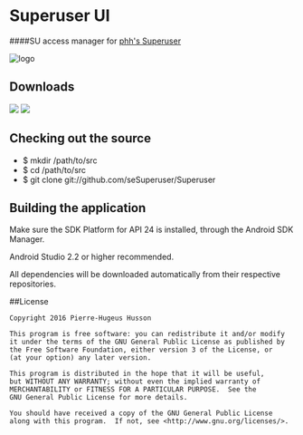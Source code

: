 # Superuser UI

####SU access manager for [phh's Superuser](https://github.com/seSuperuser/super-bootimg)

![logo](https://dl.dropboxusercontent.com/s/psdh4lkmdqof5rn/su_logo_small.png?dl=0)


## Downloads

[<img src="https://dl.dropboxusercontent.com/s/mpnm78c1gui044l/google-play-badge1.png?dl=0">][1] [<img src="https://dl.dropboxusercontent.com/s/p7rswn9380f5wwd/fdroid-badge.png?dl=0">][2]


## Checking out the source
* $ mkdir /path/to/src
* $ cd /path/to/src
* $ git clone git://github.com/seSuperuser/Superuser


## Building the application

Make sure the SDK Platform for API 24 is installed, through the Android SDK Manager.

Android Studio 2.2 or higher recommended.

All dependencies will be downloaded automatically from their respective repositories.


##License

    Copyright 2016 Pierre-Hugeus Husson

    This program is free software: you can redistribute it and/or modify
    it under the terms of the GNU General Public License as published by
    the Free Software Foundation, either version 3 of the License, or
    (at your option) any later version.

    This program is distributed in the hope that it will be useful,
    but WITHOUT ANY WARRANTY; without even the implied warranty of
    MERCHANTABILITY or FITNESS FOR A PARTICULAR PURPOSE.  See the
    GNU General Public License for more details.

    You should have received a copy of the GNU General Public License
    along with this program.  If not, see <http://www.gnu.org/licenses/>.

[1]: https://play.google.com/store/apps/details?id=me.phh.superuser
[2]: https://f-droid.org/repository/browse/?fdid=me.phh.superuser
